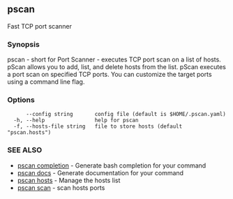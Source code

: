 ## pscan

Fast TCP port scanner

### Synopsis

pscan - short for Port Scanner - executes TCP port scan on a list of hosts.
	pScan allows you to add, list, and delete hosts from the list.
	pScan executes a port scan on specified TCP ports. You can customize the
	target ports using a command line flag.

### Options

```
      --config string       config file (default is $HOME/.pscan.yaml)
  -h, --help                help for pscan
  -f, --hosts-file string   file to store hosts (default "pscan.hosts")
```

### SEE ALSO

* [pscan completion](pscan_completion.md)	 - Generate bash completion for your command
* [pscan docs](pscan_docs.md)	 - Generate documentation for your command
* [pscan hosts](pscan_hosts.md)	 - Manage the hosts list
* [pscan scan](pscan_scan.md)	 - scan hosts ports

